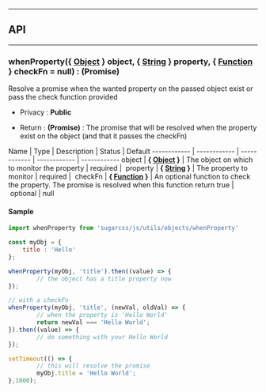 


-----------------------------
## API
-----------------------------

### whenProperty({ <a class="link" href="https://developer.mozilla.org/fr/docs/Web/JavaScript/Reference/Objets_globaux/Object" target="_blank" title="Object">Object</a> } object, { <a class="link" href="https://developer.mozilla.org/fr/docs/Web/JavaScript/Reference/Objets_globaux/String" target="_blank" title="String">String</a> } property, { <a class="link" href="https://developer.mozilla.org/fr/docs/Web/JavaScript/Reference/Objets_globaux/Function" target="_blank" title="Function">Function</a> } checkFn = null) : (Promise)
Resolve a promise when the wanted property on the passed object exist or pass the check function provided

- Privacy : **Public**

- Return : **(Promise)** : The promise that will be resolved when the property exist on the object (and that it passes the checkFn)

Name | Type | Description | Status | Default
------------ | ------------ | ------------ | ------------ | ------------
object | **{ <a class="link" href="https://developer.mozilla.org/fr/docs/Web/JavaScript/Reference/Objets_globaux/Object" target="_blank" title="Object">Object</a> }** | The object on which to monitor the property | required | 
property | **{ <a class="link" href="https://developer.mozilla.org/fr/docs/Web/JavaScript/Reference/Objets_globaux/String" target="_blank" title="String">String</a> }** | The property to monitor | required | 
checkFn | **{ <a class="link" href="https://developer.mozilla.org/fr/docs/Web/JavaScript/Reference/Objets_globaux/Function" target="_blank" title="Function">Function</a> }** | An optional function to check the property. The promise is resolved when this function return true | optional | null


#### Sample
```js
import whenProperty from 'sugarcss/js/utils/objects/whenProperty'

const myObj = {
 	title : 'Hello'
};

whenProperty(myObj, 'title').then((value) => {
		// the object has a title property now
});

// with a checkFn
whenProperty(myObj, 'title', (newVal, oldVal) => {
		// when the property is 'Hello World'
		return newVal === 'Hello World';
}).then((value) => {
		// do something with your Hello World
});

setTimeout(() => {
		// this will resolve the promise
		myObj.title = 'Hello World';
},1000);

```


